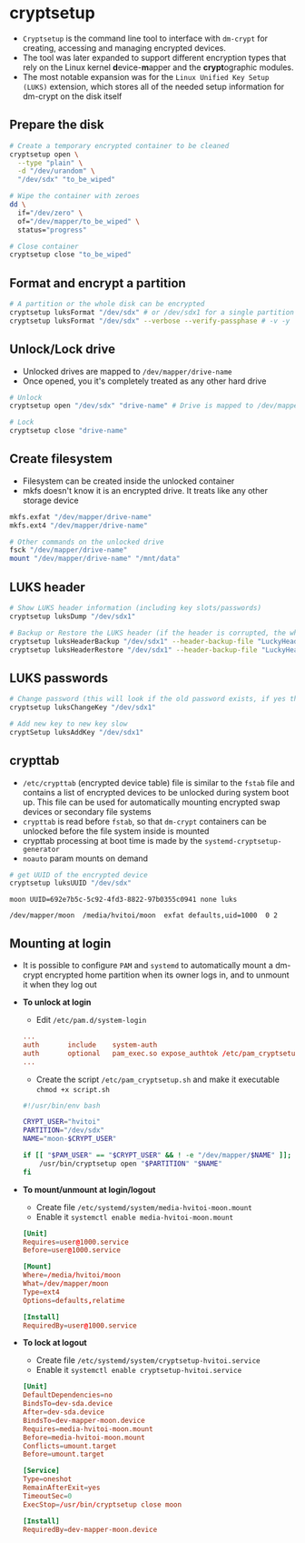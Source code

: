 # cryptsetup

- `Cryptsetup` is the command line tool to interface with `dm-crypt` for creating, accessing and managing encrypted devices.
- The tool was later expanded to support different encryption types that rely on the Linux kernel **d**evice-**m**apper and the **crypt**ographic modules.
- The most notable expansion was for the `Linux Unified Key Setup (LUKS)` extension, which stores all of the needed setup information for dm-crypt on the disk itself

## Prepare the disk

```sh
# Create a temporary encrypted container to be cleaned
cryptsetup open \
  --type "plain" \
  -d "/dev/urandom" \
  "/dev/sdx" "to_be_wiped"

# Wipe the container with zeroes
dd \
  if="/dev/zero" \
  of="/dev/mapper/to_be_wiped" \
  status="progress"

# Close container
cryptsetup close "to_be_wiped"
```

## Format and encrypt a partition

```sh
# A partition or the whole disk can be encrypted
cryptsetup luksFormat "/dev/sdx" # or /dev/sdx1 for a single partition
cryptsetup luksFormat "/dev/sdx" --verbose --verify-passphase # -v -y
```

## Unlock/Lock drive

- Unlocked drives are mapped to `/dev/mapper/drive-name`
- Once opened, you it's completely treated as any other hard drive

```sh
# Unlock
cryptsetup open "/dev/sdx" "drive-name" # Drive is mapped to /dev/mapper/drive-name

# Lock
cryptsetup close "drive-name"
```

## Create filesystem

- Filesystem can be created inside the unlocked container
- mkfs doesn't know it is an encrypted drive. It treats like any other storage device

```sh
mkfs.exfat "/dev/mapper/drive-name"
mkfs.ext4 "/dev/mapper/drive-name"
```

```sh
# Other commands on the unlocked drive
fsck "/dev/mapper/drive-name"
mount "/dev/mapper/drive-name" "/mnt/data"
```

## LUKS header

```sh
# Show LUKS header information (including key slots/passwords)
cryptsetup luksDump "/dev/sdx1"

# Backup or Restore the LUKS header (if the header is corrupted, the whole disk is corrupted)
cryptsetup luksHeaderBackup "/dev/sdx1" --header-backup-file "LuckyHeader.bin" # Backup
cryptsetup luksHeaderRestore "/dev/sdx1" --header-backup-file "LuckyHeader.bin" # Restore
```

## LUKS passwords

```sh
# Change password (this will look if the old password exists, if yes then replace it)
cryptsetup luksChangeKey "/dev/sdx1"

# Add new key to new key slow
cryptSetup luksAddKey "/dev/sdx1"
```

## crypttab

- `/etc/crypttab` (encrypted device table) file is similar to the `fstab` file and contains a list of encrypted devices to be unlocked during system boot up. This file can be used for automatically mounting encrypted swap devices or secondary file systems
- `crypttab` is read before `fstab`, so that `dm-crypt` containers can be unlocked before the file system inside is mounted
- crypttab processing at boot time is made by the `systemd-cryptsetup-generator`
- `noauto` param mounts on demand

```sh
# get UUID of the encrypted device
cryptsetup luksUUID "/dev/sdx"
```

```crypttab
moon UUID=692e7b5c-5c92-4fd3-8822-97b0355c0941 none luks
```

```fstab
/dev/mapper/moon  /media/hvitoi/moon  exfat defaults,uid=1000  0 2
```

## Mounting at login

- It is possible to configure `PAM` and `systemd` to automatically mount a dm-crypt encrypted home partition when its owner logs in, and to unmount it when they log out

- **To unlock at login**

  - Edit `/etc/pam.d/system-login`

  ```conf
  ...
  auth       include    system-auth
  auth       optional   pam_exec.so expose_authtok /etc/pam_cryptsetup.sh
  ...
  ```

  - Create the script `/etc/pam_cryptsetup.sh` and make it executable `chmod +x script.sh`

  ```sh
  #!/usr/bin/env bash

  CRYPT_USER="hvitoi"
  PARTITION="/dev/sdx"
  NAME="moon-$CRYPT_USER"

  if [[ "$PAM_USER" == "$CRYPT_USER" && ! -e "/dev/mapper/$NAME" ]]; then
      /usr/bin/cryptsetup open "$PARTITION" "$NAME"
  fi
  ```

- **To mount/unmount at login/logout**

  - Create file `/etc/systemd/system/media-hvitoi-moon.mount`
  - Enable it `systemctl enable media-hvitoi-moon.mount`

  ```conf
  [Unit]
  Requires=user@1000.service
  Before=user@1000.service

  [Mount]
  Where=/media/hvitoi/moon
  What=/dev/mapper/moon
  Type=ext4
  Options=defaults,relatime

  [Install]
  RequiredBy=user@1000.service
  ```

- **To lock at logout**

  - Create file `/etc/systemd/system/cryptsetup-hvitoi.service`
  - Enable it `systemctl enable cryptsetup-hvitoi.service`

  ```conf
  [Unit]
  DefaultDependencies=no
  BindsTo=dev-sda.device
  After=dev-sda.device
  BindsTo=dev-mapper-moon.device
  Requires=media-hvitoi-moon.mount
  Before=media-hvitoi-moon.mount
  Conflicts=umount.target
  Before=umount.target

  [Service]
  Type=oneshot
  RemainAfterExit=yes
  TimeoutSec=0
  ExecStop=/usr/bin/cryptsetup close moon

  [Install]
  RequiredBy=dev-mapper-moon.device
  ```

